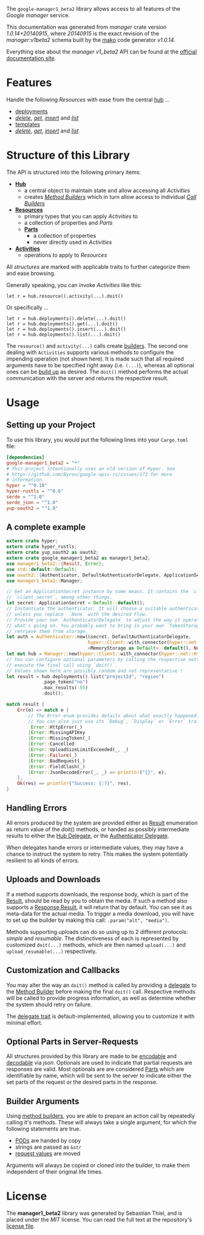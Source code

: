 <!---
DO NOT EDIT !
This file was generated automatically from 'src/mako/api/README.md.mako'
DO NOT EDIT !
-->
The `google-manager1_beta2` library allows access to all features of the *Google manager* service.

This documentation was generated from *manager* crate version *1.0.14+20140915*, where *20140915* is the exact revision of the *manager:v1beta2* schema built by the [mako](http://www.makotemplates.org/) code generator *v1.0.14*.

Everything else about the *manager* *v1_beta2* API can be found at the
[official documentation site](https://developers.google.com/deployment-manager/).
# Features

Handle the following *Resources* with ease from the central [hub](https://docs.rs/google-manager1_beta2/1.0.14+20140915/google_manager1_beta2/Manager) ... 

* [deployments](https://docs.rs/google-manager1_beta2/1.0.14+20140915/google_manager1_beta2/api::Deployment)
 * [*delete*](https://docs.rs/google-manager1_beta2/1.0.14+20140915/google_manager1_beta2/api::DeploymentDeleteCall), [*get*](https://docs.rs/google-manager1_beta2/1.0.14+20140915/google_manager1_beta2/api::DeploymentGetCall), [*insert*](https://docs.rs/google-manager1_beta2/1.0.14+20140915/google_manager1_beta2/api::DeploymentInsertCall) and [*list*](https://docs.rs/google-manager1_beta2/1.0.14+20140915/google_manager1_beta2/api::DeploymentListCall)
* [templates](https://docs.rs/google-manager1_beta2/1.0.14+20140915/google_manager1_beta2/api::Template)
 * [*delete*](https://docs.rs/google-manager1_beta2/1.0.14+20140915/google_manager1_beta2/api::TemplateDeleteCall), [*get*](https://docs.rs/google-manager1_beta2/1.0.14+20140915/google_manager1_beta2/api::TemplateGetCall), [*insert*](https://docs.rs/google-manager1_beta2/1.0.14+20140915/google_manager1_beta2/api::TemplateInsertCall) and [*list*](https://docs.rs/google-manager1_beta2/1.0.14+20140915/google_manager1_beta2/api::TemplateListCall)




# Structure of this Library

The API is structured into the following primary items:

* **[Hub](https://docs.rs/google-manager1_beta2/1.0.14+20140915/google_manager1_beta2/Manager)**
    * a central object to maintain state and allow accessing all *Activities*
    * creates [*Method Builders*](https://docs.rs/google-manager1_beta2/1.0.14+20140915/google_manager1_beta2/client::MethodsBuilder) which in turn
      allow access to individual [*Call Builders*](https://docs.rs/google-manager1_beta2/1.0.14+20140915/google_manager1_beta2/client::CallBuilder)
* **[Resources](https://docs.rs/google-manager1_beta2/1.0.14+20140915/google_manager1_beta2/client::Resource)**
    * primary types that you can apply *Activities* to
    * a collection of properties and *Parts*
    * **[Parts](https://docs.rs/google-manager1_beta2/1.0.14+20140915/google_manager1_beta2/client::Part)**
        * a collection of properties
        * never directly used in *Activities*
* **[Activities](https://docs.rs/google-manager1_beta2/1.0.14+20140915/google_manager1_beta2/client::CallBuilder)**
    * operations to apply to *Resources*

All *structures* are marked with applicable traits to further categorize them and ease browsing.

Generally speaking, you can invoke *Activities* like this:

```Rust,ignore
let r = hub.resource().activity(...).doit()
```

Or specifically ...

```ignore
let r = hub.deployments().delete(...).doit()
let r = hub.deployments().get(...).doit()
let r = hub.deployments().insert(...).doit()
let r = hub.deployments().list(...).doit()
```

The `resource()` and `activity(...)` calls create [builders][builder-pattern]. The second one dealing with `Activities` 
supports various methods to configure the impending operation (not shown here). It is made such that all required arguments have to be 
specified right away (i.e. `(...)`), whereas all optional ones can be [build up][builder-pattern] as desired.
The `doit()` method performs the actual communication with the server and returns the respective result.

# Usage

## Setting up your Project

To use this library, you would put the following lines into your `Cargo.toml` file:

```toml
[dependencies]
google-manager1_beta2 = "*"
# This project intentionally uses an old version of Hyper. See
# https://github.com/Byron/google-apis-rs/issues/173 for more
# information.
hyper = "^0.10"
hyper-rustls = "^0.6"
serde = "^1.0"
serde_json = "^1.0"
yup-oauth2 = "^1.0"
```

## A complete example

```Rust
extern crate hyper;
extern crate hyper_rustls;
extern crate yup_oauth2 as oauth2;
extern crate google_manager1_beta2 as manager1_beta2;
use manager1_beta2::{Result, Error};
use std::default::Default;
use oauth2::{Authenticator, DefaultAuthenticatorDelegate, ApplicationSecret, MemoryStorage};
use manager1_beta2::Manager;

// Get an ApplicationSecret instance by some means. It contains the `client_id` and 
// `client_secret`, among other things.
let secret: ApplicationSecret = Default::default();
// Instantiate the authenticator. It will choose a suitable authentication flow for you, 
// unless you replace  `None` with the desired Flow.
// Provide your own `AuthenticatorDelegate` to adjust the way it operates and get feedback about 
// what's going on. You probably want to bring in your own `TokenStorage` to persist tokens and
// retrieve them from storage.
let auth = Authenticator::new(&secret, DefaultAuthenticatorDelegate,
                              hyper::Client::with_connector(hyper::net::HttpsConnector::new(hyper_rustls::TlsClient::new())),
                              <MemoryStorage as Default>::default(), None);
let mut hub = Manager::new(hyper::Client::with_connector(hyper::net::HttpsConnector::new(hyper_rustls::TlsClient::new())), auth);
// You can configure optional parameters by calling the respective setters at will, and
// execute the final call using `doit()`.
// Values shown here are possibly random and not representative !
let result = hub.deployments().list("projectId", "region")
             .page_token("no")
             .max_results(-55)
             .doit();

match result {
    Err(e) => match e {
        // The Error enum provides details about what exactly happened.
        // You can also just use its `Debug`, `Display` or `Error` traits
         Error::HttpError(_)
        |Error::MissingAPIKey
        |Error::MissingToken(_)
        |Error::Cancelled
        |Error::UploadSizeLimitExceeded(_, _)
        |Error::Failure(_)
        |Error::BadRequest(_)
        |Error::FieldClash(_)
        |Error::JsonDecodeError(_, _) => println!("{}", e),
    },
    Ok(res) => println!("Success: {:?}", res),
}

```
## Handling Errors

All errors produced by the system are provided either as [Result](https://docs.rs/google-manager1_beta2/1.0.14+20140915/google_manager1_beta2/client::Result) enumeration as return value of
the doit() methods, or handed as possibly intermediate results to either the 
[Hub Delegate](https://docs.rs/google-manager1_beta2/1.0.14+20140915/google_manager1_beta2/client::Delegate), or the [Authenticator Delegate](https://docs.rs/yup-oauth2/*/yup_oauth2/trait.AuthenticatorDelegate.html).

When delegates handle errors or intermediate values, they may have a chance to instruct the system to retry. This 
makes the system potentially resilient to all kinds of errors.

## Uploads and Downloads
If a method supports downloads, the response body, which is part of the [Result](https://docs.rs/google-manager1_beta2/1.0.14+20140915/google_manager1_beta2/client::Result), should be
read by you to obtain the media.
If such a method also supports a [Response Result](https://docs.rs/google-manager1_beta2/1.0.14+20140915/google_manager1_beta2/client::ResponseResult), it will return that by default.
You can see it as meta-data for the actual media. To trigger a media download, you will have to set up the builder by making
this call: `.param("alt", "media")`.

Methods supporting uploads can do so using up to 2 different protocols: 
*simple* and *resumable*. The distinctiveness of each is represented by customized 
`doit(...)` methods, which are then named `upload(...)` and `upload_resumable(...)` respectively.

## Customization and Callbacks

You may alter the way an `doit()` method is called by providing a [delegate](https://docs.rs/google-manager1_beta2/1.0.14+20140915/google_manager1_beta2/client::Delegate) to the 
[Method Builder](https://docs.rs/google-manager1_beta2/1.0.14+20140915/google_manager1_beta2/client::CallBuilder) before making the final `doit()` call. 
Respective methods will be called to provide progress information, as well as determine whether the system should 
retry on failure.

The [delegate trait](https://docs.rs/google-manager1_beta2/1.0.14+20140915/google_manager1_beta2/client::Delegate) is default-implemented, allowing you to customize it with minimal effort.

## Optional Parts in Server-Requests

All structures provided by this library are made to be [encodable](https://docs.rs/google-manager1_beta2/1.0.14+20140915/google_manager1_beta2/client::RequestValue) and 
[decodable](https://docs.rs/google-manager1_beta2/1.0.14+20140915/google_manager1_beta2/client::ResponseResult) via *json*. Optionals are used to indicate that partial requests are responses 
are valid.
Most optionals are are considered [Parts](https://docs.rs/google-manager1_beta2/1.0.14+20140915/google_manager1_beta2/client::Part) which are identifiable by name, which will be sent to 
the server to indicate either the set parts of the request or the desired parts in the response.

## Builder Arguments

Using [method builders](https://docs.rs/google-manager1_beta2/1.0.14+20140915/google_manager1_beta2/client::CallBuilder), you are able to prepare an action call by repeatedly calling it's methods.
These will always take a single argument, for which the following statements are true.

* [PODs][wiki-pod] are handed by copy
* strings are passed as `&str`
* [request values](https://docs.rs/google-manager1_beta2/1.0.14+20140915/google_manager1_beta2/client::RequestValue) are moved

Arguments will always be copied or cloned into the builder, to make them independent of their original life times.

[wiki-pod]: http://en.wikipedia.org/wiki/Plain_old_data_structure
[builder-pattern]: http://en.wikipedia.org/wiki/Builder_pattern
[google-go-api]: https://github.com/google/google-api-go-client

# License
The **manager1_beta2** library was generated by Sebastian Thiel, and is placed 
under the *MIT* license.
You can read the full text at the repository's [license file][repo-license].

[repo-license]: https://github.com/Byron/google-apis-rsblob/master/LICENSE.md
